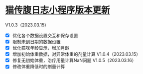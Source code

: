 # [猫传腹日志小程序版本更新](https://github.com/Smileye-v/gitblog/issues/7)

V1.0.3（2023.03.15）
- [x] 优化各个数据设置交互和保存设置
- [x] 限制未到日期的数据设置
- [x] 优化猫咪年龄显示，增加月龄
- [x] 增加初始体重数据，对异常体重的剂量计算
V1.0.4（2023.03.15）
- [x] 修复无初始体重，治疗用量计算NaN问题
V1.0.5（2023.03.16）
- [x] 修改体重降低时的剂量计算